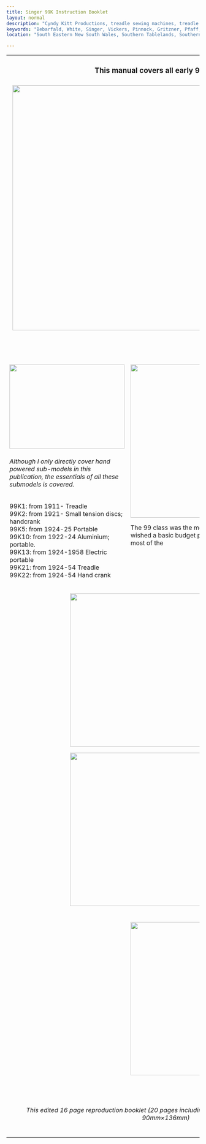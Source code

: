 ```yaml
---
title: Singer 99K Instruction Booklet
layout: normal
description: "Cyndy Kitt Productions, treadle sewing machines, treadle sewing machine parts, sewing machine parts, vintage treadle sewing machines, reproduction sewing machine manuals, sewing machine manual, eco sewing"
keywords: "Bebarfald, White, Singer, Vickers, Pinnock, Gritzner, Pfaff, treadle sewing machine, vintage sewing machine, sewing machine manual"
location: "South Eastern New South Wales, Southern Tablelands, Southern Highlands, Goulburn, New South Wales, Australia.  Custom clothing and costume.  Craft accesories "

---
```


<div class="container">
<table class="table" width="800" border="0" cellspacing="4" cellpadding="3" align="center">
<tr> 
<td colspan="2" height="62"> 
<h3 align="center">This manual covers all early 99K models</h3>
<h3 align="center"><img class="img-fluid my-1" src="{{ "machines/pic/singer/99K13.00.jpg" | relative_url }}" width="800" height="640"></h3>
<h3 align="center">&nbsp;</h3>
</td>
</tr>
<tr> 
<td width="253"> 
<p><img class="img-fluid my-1" src="{{ "machines/pic/singer/99K1.02.png" | relative_url }}" width="300" height="220"></p>
<h6>Although I only directly cover hand powered sub-models in this publication, the essentials of all these submodels is covered.</h6>
<p>99K1: from 1911- Treadle<br>
99K2: from 1921- Small tension discs; handcrank <br>
99K5: from 1924-25 Portable <br>
99K10: from 1922-24 Aluminium; portable. <br>
99K13: from 1924-1958 Electric portable <br>
99K21: from 1924-54 Treadle<br>
99K22: from 1924-54 Hand crank </p>
</td>
<td width="592" valign="top"> 
<div align="center">
<p><img class="img-fluid my-1" src="{{"pic/MAN-99K1.00.jpg"}}" width="500" height="400"></p>
<p align="left">The 99 class was the most popular machine for people who wished a basic budget priced Singer for simple work through most of 
the </p>
</div>
</td>
</tr>
<tr> 
<td colspan="2"> 
<div align="center">
<p><img class="img-fluid my-1" src="{{"pic/MAN-99K1.02.jpg"}}" width="500" height="400"></p>
<p><img class="img-fluid my-1" src="{{"pic/MAN-99K1.01.jpg"}}" width="500" height="400"><br>
<br>
</p>
</div>
</td>
</tr>
<tr> 
<td width="253">&nbsp;</td>
<td width="592" valign="top"><img class="img-fluid my-1" src="{{"pic/MAN-99K1.03.jpg"}}" width="500" height="400"></td>
</tr>
<tr> 
<td width="253">&nbsp;</td>
<td width="592" valign="top"></td>
</tr>
<tr> 
<td width="253">&nbsp;</td>
<td width="592" valign="top"></td>
</tr>
<tr> 
<td colspan="2"> 
<div align="center">
<h6>This edited 16 page reproduction booklet (20 pages including cover) is A5 size (the original was 90mm&times;136mm)</h6>
</div>
</td>
</tr>
</table>
</div>
